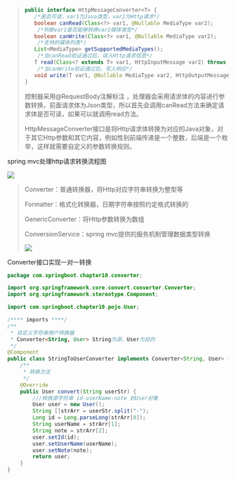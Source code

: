 ><!--HttpMessageConverter接口-->
>
>```java
>public interface HttpMessageConverter<T> {
>    /*是否可读，var1为Java类型，var2为Http请求*/
>    boolean canRead(Class<?> var1, @Nullable MediaType var2);
>     /*判断var1是否能够转换var2媒体类型*/
>    boolean canWrite(Class<?> var1, @Nullable MediaType var2);
>     /*支持的媒体列表*/
>    List<MediaType> getSupportedMediaTypes();
>     /*当canRead验证通过后，读入Http请求信息*/
>    T read(Class<? extends T> var1, HttpInputMessage var2) throws IOException, HttpMessageNotReadableException;
>     /*当canWrite验证通过后，写入响应*/
>    void write(T var1, @Nullable MediaType var2, HttpOutputMessage var3) throws IOException, HttpMessageNotWritableException;
>}
>```
>
>控制器采用@RequestBody注解标注 ，处理器会采用请求体的内容进行参数转换，前面请求体为Json类型，所以首先会调用canRead方法来确定请求体是否可读，如果可以就调用read方法。
>
>HttpMessageConverter接口是将Http请求体转换为对应的Java对象，对于其它Http参数和其它内容，例如性别前端传递是一个整数，后端是一个枚举，这样就需要自定义的参数转换规则。

spring mvc处理http请求转换流程图 

![](F:\CODE\typora\study-basic-note\spring-boot-note\img\springmvc处理请求流程.png)

>Converter：普通转换器，将Http对应字符串转换为整型等
>
>Formatter：格式化转换器，日期字符串按照约定格式转换的
>
>GenericConverter：将Http参数转换为数组
>
>ConversionService：spring  mvc提供的服务机制管理数据类型转换
>
><!--ConversionService转化机制设计-->
>
>![](F:\CODE\typora\study-basic-note\spring-boot-note\img\ConversonService转化机制.png)

Converter接口实现一对一转换

```java
package com.springboot.chapter10.converter;

import org.springframework.core.convert.converter.Converter;
import org.springframework.stereotype.Component;

import com.springboot.chapter10.pojo.User;

/**** imports ****/
/**
 * 自定义字符串用户转换器
 * Converter<String, User> String为源，User为目的
 */
@Component
public class StringToUserConverter implements Converter<String, User> {
    /**
     * 转换方法
     */
    @Override
    public User convert(String userStr) {
        ///转换源字符串 id-userName-note 到User对象
        User user = new User();
        String []strArr = userStr.split("-");
        Long id = Long.parseLong(strArr[0]);
        String userName = strArr[1];
        String note = strArr[2];
        user.setId(id);
        user.setUserName(userName);
        user.setNote(note);
        return user;
    }
}
```

